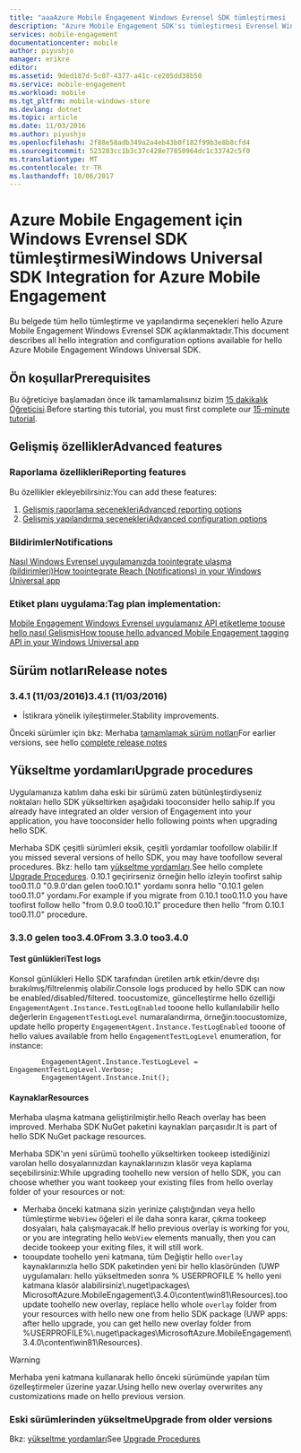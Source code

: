 ```yaml
---
title: "aaaAzure Mobile Engagement Windows Evrensel SDK tümleştirmesi | Microsoft Docs"
description: "Azure Mobile Engagement SDK'sı tümleştirmesi Evrensel Windows"
services: mobile-engagement
documentationcenter: mobile
author: piyushjo
manager: erikre
editor: 
ms.assetid: 9ded187d-5c07-4377-a41c-ce205dd38b50
ms.service: mobile-engagement
ms.workload: mobile
ms.tgt_pltfrm: mobile-windows-store
ms.devlang: dotnet
ms.topic: article
ms.date: 11/03/2016
ms.author: piyushjo
ms.openlocfilehash: 2f88e58adb349a2a4eb43b0f182f99b3e8b8cfd4
ms.sourcegitcommit: 523283cc1b3c37c428e77850964dc1c33742c5f0
ms.translationtype: MT
ms.contentlocale: tr-TR
ms.lasthandoff: 10/06/2017
---
```

# <a name="windows-universal-sdk-integration-for-azure-mobile-engagement"></a><span data-ttu-id="19278-103">Azure Mobile Engagement için Windows Evrensel SDK tümleştirmesi</span><span class="sxs-lookup"><span data-stu-id="19278-103">Windows Universal SDK Integration for Azure Mobile Engagement</span></span>
<span data-ttu-id="19278-104">Bu belgede tüm hello tümleştirme ve yapılandırma seçenekleri hello Azure Mobile Engagement Windows Evrensel SDK açıklanmaktadır.</span><span class="sxs-lookup"><span data-stu-id="19278-104">This document describes all hello integration and configuration options available for hello Azure Mobile Engagement Windows Universal SDK.</span></span>

## <a name="prerequisites"></a><span data-ttu-id="19278-105">Ön koşullar</span><span class="sxs-lookup"><span data-stu-id="19278-105">Prerequisites</span></span>
<span data-ttu-id="19278-106">Bu öğreticiye başlamadan önce ilk tamamlamalısınız bizim [15 dakikalık Öğreticisi](mobile-engagement-windows-store-dotnet-get-started.md).</span><span class="sxs-lookup"><span data-stu-id="19278-106">Before starting this tutorial, you must first complete our [15-minute tutorial](mobile-engagement-windows-store-dotnet-get-started.md).</span></span>

## <a name="advanced-features"></a><span data-ttu-id="19278-107">Gelişmiş özellikler</span><span class="sxs-lookup"><span data-stu-id="19278-107">Advanced features</span></span>
### <a name="reporting-features"></a><span data-ttu-id="19278-108">Raporlama özellikleri</span><span class="sxs-lookup"><span data-stu-id="19278-108">Reporting features</span></span>
<span data-ttu-id="19278-109">Bu özellikler ekleyebilirsiniz:</span><span class="sxs-lookup"><span data-stu-id="19278-109">You can add these features:</span></span>

1. [<span data-ttu-id="19278-110">Gelişmiş raporlama seçenekleri</span><span class="sxs-lookup"><span data-stu-id="19278-110">Advanced reporting options</span></span>](mobile-engagement-windows-store-advanced-reporting.md)
2. [<span data-ttu-id="19278-111">Gelişmiş yapılandırma seçenekleri</span><span class="sxs-lookup"><span data-stu-id="19278-111">Advanced configuration options</span></span>](mobile-engagement-windows-store-advanced-configuration.md)

### <a name="notifications"></a><span data-ttu-id="19278-112">Bildirimler</span><span class="sxs-lookup"><span data-stu-id="19278-112">Notifications</span></span>
[<span data-ttu-id="19278-113">Nasıl Windows Evrensel uygulamanızda toointegrate ulaşma (bildirimleri)</span><span class="sxs-lookup"><span data-stu-id="19278-113">How toointegrate Reach (Notifications) in your Windows Universal app</span></span>](mobile-engagement-windows-store-integrate-engagement-reach.md)

### <a name="tag-plan-implementation"></a><span data-ttu-id="19278-114">Etiket planı uygulama:</span><span class="sxs-lookup"><span data-stu-id="19278-114">Tag plan implementation:</span></span>
[<span data-ttu-id="19278-115">Mobile Engagement Windows Evrensel uygulamanız API etiketleme toouse hello nasıl Gelişmiş</span><span class="sxs-lookup"><span data-stu-id="19278-115">How toouse hello advanced Mobile Engagement tagging API in your Windows Universal app</span></span>](mobile-engagement-windows-store-use-engagement-api.md)

## <a name="release-notes"></a><span data-ttu-id="19278-116">Sürüm notları</span><span class="sxs-lookup"><span data-stu-id="19278-116">Release notes</span></span>
### <a name="341-11032016"></a><span data-ttu-id="19278-117">3.4.1 (11/03/2016)</span><span class="sxs-lookup"><span data-stu-id="19278-117">3.4.1 (11/03/2016)</span></span>

* <span data-ttu-id="19278-118">İstikrara yönelik iyileştirmeler.</span><span class="sxs-lookup"><span data-stu-id="19278-118">Stability improvements.</span></span>

<span data-ttu-id="19278-119">Önceki sürümler için bkz: Merhaba [tamamlamak sürüm notları](mobile-engagement-windows-store-release-notes.md)</span><span class="sxs-lookup"><span data-stu-id="19278-119">For earlier versions, see hello [complete release notes](mobile-engagement-windows-store-release-notes.md)</span></span>

## <a name="upgrade-procedures"></a><span data-ttu-id="19278-120">Yükseltme yordamları</span><span class="sxs-lookup"><span data-stu-id="19278-120">Upgrade procedures</span></span>
<span data-ttu-id="19278-121">Uygulamanıza katılım daha eski bir sürümü zaten bütünleştirdiyseniz noktaları hello SDK yükseltirken aşağıdaki tooconsider hello sahip.</span><span class="sxs-lookup"><span data-stu-id="19278-121">If you already have integrated an older version of Engagement into your application, you have tooconsider hello following points when upgrading hello SDK.</span></span>

<span data-ttu-id="19278-122">Merhaba SDK çeşitli sürümleri eksik, çeşitli yordamlar toofollow olabilir.</span><span class="sxs-lookup"><span data-stu-id="19278-122">If you missed several versions of hello SDK, you may have toofollow several procedures.</span></span> <span data-ttu-id="19278-123">Bkz: hello tam [yükseltme yordamları](mobile-engagement-windows-store-upgrade-procedure.md).</span><span class="sxs-lookup"><span data-stu-id="19278-123">See hello complete [Upgrade Procedures](mobile-engagement-windows-store-upgrade-procedure.md).</span></span> <span data-ttu-id="19278-124">0.10.1 geçirirseniz örneğin hello izleyin toofirst sahip too0.11.0 "0.9.0'dan gelen too0.10.1" yordamı sonra hello "0.10.1 gelen too0.11.0" yordamı.</span><span class="sxs-lookup"><span data-stu-id="19278-124">For example if you migrate from 0.10.1 too0.11.0 you have toofirst follow hello "from 0.9.0 too0.10.1" procedure then hello "from 0.10.1 too0.11.0" procedure.</span></span>

### <a name="from-330-too340"></a><span data-ttu-id="19278-125">3.3.0 gelen too3.4.0</span><span class="sxs-lookup"><span data-stu-id="19278-125">From 3.3.0 too3.4.0</span></span>
#### <a name="test-logs"></a><span data-ttu-id="19278-126">Test günlükleri</span><span class="sxs-lookup"><span data-stu-id="19278-126">Test logs</span></span>
<span data-ttu-id="19278-127">Konsol günlükleri Hello SDK tarafından üretilen artık etkin/devre dışı bırakılmış/filtrelenmiş olabilir.</span><span class="sxs-lookup"><span data-stu-id="19278-127">Console logs produced by hello SDK can now be enabled/disabled/filtered.</span></span> <span data-ttu-id="19278-128">toocustomize, güncelleştirme hello özelliği `EngagementAgent.Instance.TestLogEnabled` tooone hello kullanılabilir hello değerlerin `EngagementTestLogLevel` numaralandırma, örneğin:</span><span class="sxs-lookup"><span data-stu-id="19278-128">toocustomize, update hello property `EngagementAgent.Instance.TestLogEnabled` tooone of hello values available from hello `EngagementTestLogLevel` enumeration, for instance:</span></span>

            EngagementAgent.Instance.TestLogLevel = EngagementTestLogLevel.Verbose;
            EngagementAgent.Instance.Init();

#### <a name="resources"></a><span data-ttu-id="19278-129">Kaynaklar</span><span class="sxs-lookup"><span data-stu-id="19278-129">Resources</span></span>
<span data-ttu-id="19278-130">Merhaba ulaşma katmana geliştirilmiştir.</span><span class="sxs-lookup"><span data-stu-id="19278-130">hello Reach overlay has been improved.</span></span> <span data-ttu-id="19278-131">Merhaba SDK NuGet paketini kaynakları parçasıdır.</span><span class="sxs-lookup"><span data-stu-id="19278-131">It is part of hello SDK NuGet package resources.</span></span>

<span data-ttu-id="19278-132">Merhaba SDK'ın yeni sürümü toohello yükseltirken tookeep istediğinizi varolan hello dosyalarınızdan kaynaklarınızın klasör veya kaplama seçebilirsiniz:</span><span class="sxs-lookup"><span data-stu-id="19278-132">While upgrading toohello new version of hello SDK, you can choose whether you want tookeep your existing files from hello overlay folder of your resources or not:</span></span>

* <span data-ttu-id="19278-133">Merhaba önceki katmana sizin yerinize çalıştığından veya hello tümleştirme `WebView` öğeleri el ile daha sonra karar, çıkma tookeep dosyaları, hala çalışmayacak.</span><span class="sxs-lookup"><span data-stu-id="19278-133">If hello previous overlay is working for you, or you are integrating hello `WebView` elements manually, then you can decide tookeep your exiting files, it will still work.</span></span>
* <span data-ttu-id="19278-134">tooupdate toohello yeni katmana, tüm Değiştir hello `overlay` kaynaklarınızla hello SDK paketinden yeni bir hello klasöründen (UWP uygulamaları: hello yükseltmeden sonra % USERPROFILE % hello yeni katmana klasör alabilirsiniz\\.nuget\packages\ MicrosoftAzure.MobileEngagement\3.4.0\content\win81\Resources).</span><span class="sxs-lookup"><span data-stu-id="19278-134">tooupdate toohello new overlay, replace hello whole `overlay` folder from your resources with hello new one from hello SDK package (UWP apps: after hello upgrade, you can get hello new overlay folder from %USERPROFILE%\\.nuget\packages\MicrosoftAzure.MobileEngagement\3.4.0\content\win81\Resources).</span></span>

> [!WARNING]
> <span data-ttu-id="19278-135">Merhaba yeni katmana kullanarak hello önceki sürümünde yapılan tüm özelleştirmeler üzerine yazar.</span><span class="sxs-lookup"><span data-stu-id="19278-135">Using hello new overlay overwrites any customizations made on hello previous version.</span></span>
> 
> 

### <a name="upgrade-from-older-versions"></a><span data-ttu-id="19278-136">Eski sürümlerinden yükseltme</span><span class="sxs-lookup"><span data-stu-id="19278-136">Upgrade from older versions</span></span>
<span data-ttu-id="19278-137">Bkz: [yükseltme yordamları](mobile-engagement-windows-store-upgrade-procedure.md)</span><span class="sxs-lookup"><span data-stu-id="19278-137">See [Upgrade Procedures](mobile-engagement-windows-store-upgrade-procedure.md)</span></span>

